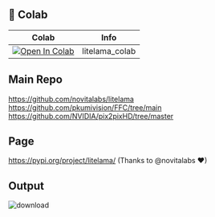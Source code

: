 
## 🦒 Colab

| Colab | Info
| --- | --- |
[![Open In Colab](https://colab.research.google.com/assets/colab-badge.svg)](https://colab.research.google.com/github/camenduru/litelama-colab/blob/main/litelama_colab.ipynb) | litelama_colab

## Main Repo
https://github.com/novitalabs/litelama <br />
https://github.com/pkumivision/FFC/tree/main <br />
https://github.com/NVIDIA/pix2pixHD/tree/master <br />

## Page
https://pypi.org/project/litelama/ (Thanks to @novitalabs ❤) <br />

## Output
![download](https://github.com/camenduru/litelama-colab/assets/54370274/e20fe7d2-aeb9-483c-94d0-dd07861df5a7)
